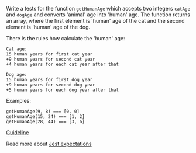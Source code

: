 Write a tests for the function `getHumanAge` which accepts two integers `catAge` and `dogAge` and converts 'animal' age into 'human' age. The function returns an array, where the first element is 'human' age of the cat and the second element is 'human' age of the dog. 

There is the rules how calculate the 'human' age:
```
Cat age:
15 human years for first cat year
+9 human years for second cat year
+4 human years for each cat year after that

Dog age:
15 human years for first dog year
+9 human years for second dog year
+5 human years for each dog year after that
```

Examples:
```
getHumanAge(9, 8) === [0, 0]
getHumanAge(15, 24) === [1, 2]
getHumanAge(28, 44) === [3, 6]
```

[Guideline](https://github.com/mate-academy/js_task-guideline/blob/master/README.md)

Read more about [Jest expectations](https://jestjs.io/uk/docs/expect)